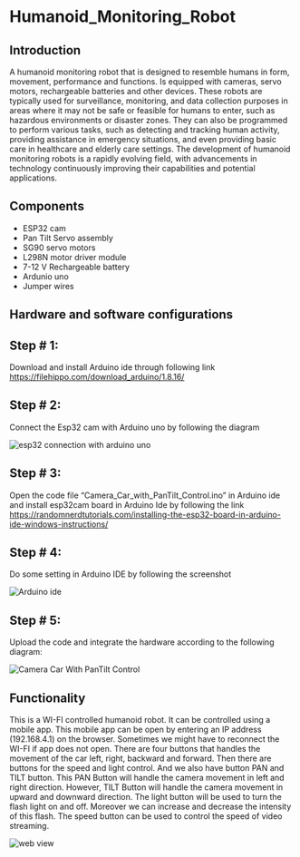 # Humanoid_Monitoring_Robot
## Introduction
A humanoid monitoring robot that is designed to resemble humans in form, movement, performance and functions. Is equipped with cameras, servo motors, rechargeable batteries and other devices. These robots are typically used for surveillance, monitoring, and data collection purposes in areas where it may not be safe or feasible for humans to enter, such as hazardous environments or disaster zones. They can also be programmed to perform various tasks, such as detecting and tracking human activity, providing assistance in emergency situations, and even providing basic care in healthcare and elderly care settings. The development of humanoid monitoring robots is a rapidly evolving field, with advancements in technology continuously improving their capabilities and potential applications.
## Components
-	ESP32 cam 
-	Pan Tilt Servo assembly 
-	SG90 servo motors 
-	L298N motor driver module 
-	7-12 V Rechargeable battery 
-	Ardunio uno
-	Jumper wires
## Hardware and software configurations 
## Step # 1:
Download and install Arduino ide through following link
https://filehippo.com/download_arduino/1.8.16/
## Step # 2:
Connect the Esp32 cam with Arduino uno by following the diagram

![esp32 connection with arduino uno](https://user-images.githubusercontent.com/127689614/224570417-8c8ac7f4-2100-4901-b119-7aa5ba369d8c.png)

 
## Step # 3:
Open the code file “Camera_Car_with_PanTilt_Control.ino” in Arduino ide and install esp32cam board in Arduino Ide by following the link 
https://randomnerdtutorials.com/installing-the-esp32-board-in-arduino-ide-windows-instructions/
## Step # 4:
Do some setting in Arduino IDE by following the screenshot

![Arduino ide](https://user-images.githubusercontent.com/127689614/224570730-facf4d30-085f-4077-bfa5-4963595d3fed.png)
 
## Step # 5:
Upload the code and integrate the hardware according to the following diagram:

![Camera Car With PanTilt Control](https://user-images.githubusercontent.com/127689614/224570334-194e6c94-ae19-47ca-90ac-a855c633c94f.png)


## Functionality

This is a WI-FI controlled humanoid robot. It can be controlled using a mobile app. This mobile app can be open by entering an IP address (192.168.4.1) on the browser. Sometimes we might have to reconnect the WI-FI if app does not open. There are four buttons that handles the movement of the car left, right, backward and forward. Then there are buttons for the speed and light control. And we also have button PAN and TILT button. This PAN Button will handle the camera movement in left and right direction. However, TILT Button will handle the camera movement in upward and downward direction. The light button will be used to turn the flash light on and off. Moreover we can increase and decrease the intensity of this flash. The speed button can be used to control the speed of video streaming.

![web view](https://user-images.githubusercontent.com/127689614/224570759-5bf395ff-ed0b-4725-a318-e119d050c4d4.png)
  

